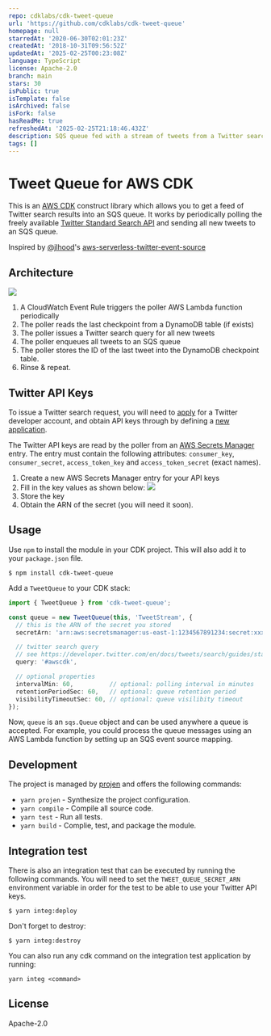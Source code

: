 ```yaml
---
repo: cdklabs/cdk-tweet-queue
url: 'https://github.com/cdklabs/cdk-tweet-queue'
homepage: null
starredAt: '2020-06-30T02:01:23Z'
createdAt: '2018-10-31T09:56:52Z'
updatedAt: '2025-02-25T00:23:08Z'
language: TypeScript
license: Apache-2.0
branch: main
stars: 30
isPublic: true
isTemplate: false
isArchived: false
isFork: false
hasReadMe: true
refreshedAt: '2025-02-25T21:18:46.432Z'
description: SQS queue fed with a stream of tweets from a Twitter search
tags: []
---
```


# Tweet Queue for AWS CDK

This is an [AWS CDK](https://github.com/awslabs/aws-cdk) construct library which
allows you to get a feed of Twitter search results into an SQS queue. It works
by periodically polling the freely available [Twitter Standard Search
API](https://developer.twitter.com/en/docs/tweets/search/api-reference/get-search-tweets.html) and
sending all new tweets to an SQS queue.

Inspired by
[@jlhood](https://github.com/awslabs/aws-serverless-twitter-event-source/commits?author=jlhood)'s
[aws-serverless-twitter-event-source](https://github.com/awslabs/aws-serverless-twitter-event-source)

## Architecture

![](https://github.com/eladb/cdk-tweet-queue/raw/main/images/architecture.png)

1. A CloudWatch Event Rule triggers the poller AWS Lambda function periodically
2. The poller reads the last checkpoint from a DynamoDB table (if exists)
3. The poller issues a Twitter search query for all new tweets
4. The poller enqueues all tweets to an SQS queue
5. The poller stores the ID of the last tweet into the DynamoDB checkpoint table.
6. Rinse & repeat.

## Twitter API Keys

To issue a Twitter search request, you will need to
[apply](https://developer.twitter.com/en/apply-for-access.html) for a Twitter
developer account, and obtain API keys through by defining a [new
application](http://twitter.com/oauth_clients/new).

The Twitter API keys are read by the poller from an [AWS Secrets
Manager](https://aws.amazon.com/secrets-manager/) entry. The entry must contain
the following attributes: `consumer_key`, `consumer_secret`, `access_token_key`
and `access_token_secret` (exact names).

1. Create a new AWS Secrets Manager entry for your API keys
2. Fill in the key values as shown below:
    ![](https://github.com/eladb/cdk-tweet-queue/raw/main/images/secretsmanager.png)
3. Store the key
4. Obtain the ARN of the secret (you will need it soon).

## Usage

Use `npm` to install the module in your CDK project. This will also add it to
your `package.json` file.

```console
$ npm install cdk-tweet-queue
```

Add a `TweetQueue` to your CDK stack:

```ts
import { TweetQueue } from 'cdk-tweet-queue';

const queue = new TweetQueue(this, 'TweetStream', {
  // this is the ARN of the secret you stored
  secretArn: 'arn:aws:secretsmanager:us-east-1:1234567891234:secret:xxxxxxxxx'

  // twitter search query
  // see https://developer.twitter.com/en/docs/tweets/search/guides/standard-operators
  query: '#awscdk',

  // optional properties
  intervalMin: 60,          // optional: polling interval in minutes
  retentionPeriodSec: 60,   // optional: queue retention period
  visibilityTimeoutSec: 60, // optional: queue visilibity timeout
});
```

Now, `queue` is an `sqs.Queue` object and can be used anywhere a queue is
accepted. For example, you could process the queue messages using an AWS Lambda
function by setting up an SQS event source mapping.

## Development

The project is managed by [projen](https://github.com/projen/projen) and offers the following commands:

- `yarn projen` - Synthesize the project configuration.
- `yarn compile` - Compile all source code.
- `yarn test` - Run all tests.
- `yarn build` - Complie, test, and package the module.

## Integration test

There is also an integration test that can be executed by running the following commands. You will need to set the `TWEET_QUEUE_SECRET_ARN` environment variable in order for the test to be able to use your Twitter API keys.

```console
$ yarn integ:deploy
```

Don't forget to destroy:

```console
$ yarn integ:destroy
```

You can also run any cdk command on the integration test application by running:

```console
yarn integ <command>
```

## License

Apache-2.0
